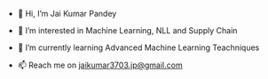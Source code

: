 


- 👋 Hi, I’m Jai Kumar Pandey
- 👀 I’m interested in Machine Learning, NLL and Supply Chain 
- 🌱 I’m currently learning Advanced Machine Learning Teachniques

- 📫 Reach me on jaikumar3703.jp@gmail.com

<!---
jai3703/jai3703 is a ✨ special ✨ repository because its `README.md` (this file) appears on your GitHub profile.
You can click the Preview link to take a look at your changes.
--->
